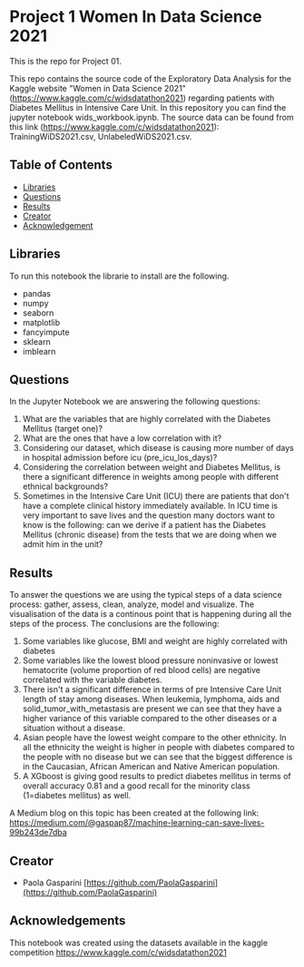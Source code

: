 # Project 1 Women In Data Science 2021

This is the repo for Project 01. 

This repo contains the source code of the Exploratory Data Analysis for the Kaggle website "Women in Data Science 2021"(https://www.kaggle.com/c/widsdatathon2021)
regarding patients with Diabetes Mellitus in Intensive Care Unit.
In this repository you can find the jupyter notebook wids_workbook.ipynb. The source data can be found from this link (https://www.kaggle.com/c/widsdatathon2021):  TrainingWiDS2021.csv, UnlabeledWiDS2021.csv. 


## Table of Contents

* [Libraries](#Libraries)
* [Questions](#Questions)
* [Results](#Results)
* [Creator](#Creator)
* [Acknowledgement](#Acknowledgements)


## Libraries

To run this notebook the librarie to install are the following. 
* pandas
* numpy
* seaborn
* matplotlib
* fancyimpute
* sklearn
* imblearn


## Questions

In the Jupyter Notebook we are answering the following questions:

 1) What are the variables that are highly correlated with the Diabetes Mellitus (target one)?
 2) What are the ones that have a low correlation with it?
 3) Considering our dataset, which disease is causing more number of days in hospital admission before icu (pre_icu_los_days)?
 4) Considering the correlation between weight and Diabetes Mellitus, is there a significant difference in weights among people with different ethnical backgrounds?
 5) Sometimes in the Intensive Care Unit (ICU) there are patients that don't have a complete clinical history immediately available.  In ICU time is very important to save lives and the question many doctors want to know is the following: can we derive if a patient has the Diabetes Mellitus (chronic disease) from the tests that we are doing when we admit him in the unit?
 

## Results

To answer the questions we are using the typical steps of a data science process: gather, assess, clean, analyze, model and visualize. 
The visualisation of the data is a continous point that is happening during all the steps of the process. 
The conclusions are the following:
1) Some variables like glucose, BMI and weight are highly correlated with diabetes
2) Some variables like the lowest blood pressure noninvasive or lowest hematocrite (volume proportion of red blood cells) are negative correlated with the variable diabetes.
3) There isn't a significant difference in terms of pre Intensive Care Unit length of stay among diseases. When leukemia, lymphoma, aids and solid_tumor_with_metastasis are present we can see that they have a higher variance of this variable compared to the other diseases or a situation without a disease.
4) Asian people have the lowest weight compare to the other ethnicity. In all the ethnicity the weight is higher in people with diabetes compared to the people with no disease but we can see that the biggest difference is in the Caucasian, African American and Native American population.
5) A XGboost is giving good results to predict diabetes mellitus in terms of overall accuracy 0.81 and a good recall for the minority class (1=diabetes mellitus) as well.

A Medium blog on this topic has been created at the following link: https://medium.com/@gaspap87/machine-learning-can-save-lives-99b243de7dba

## Creator

* Paola Gasparini
  [https://github.com/PaolaGasparini](https://github.com/PaolaGasparini)

## Acknowledgements
This notebook was created using the datasets available in the kaggle competition https://www.kaggle.com/c/widsdatathon2021


